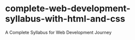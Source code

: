 # complete-web-development-syllabus-with-html-and-css
A Complete Syllabus for Web Development Journey
